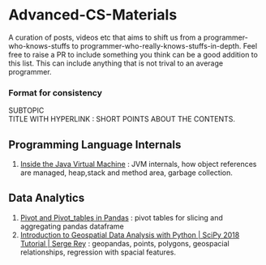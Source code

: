 # Advanced-CS-Materials
A curation of posts, videos etc that aims to shift us from a programmer-who-knows-stuffs to programmer-who-really-knows-stuffs-in-depth. Feel free to raise a PR to include something you think can be a good addition to this list.  This can include anything that is not trival to an average programmer. 

### Format for consistency
SUBTOPIC \
TITLE WITH HYPERLINK : SHORT POINTS ABOUT THE CONTENTS. 



## Programming Language Internals
1. [Inside the Java Virtual Machine](https://www.artima.com/insidejvm/ed2/jvmP.html) : JVM internals, how object references are managed, heap,stack and method area, garbage collection.


## Data Analytics
1. [Pivot and Pivot_tables in Pandas](https://youtu.be/xPPs59pn6qU) : pivot tables for slicing and aggregating pandas dataframe
2. [Introduction to Geospatial Data Analysis with Python | SciPy 2018 Tutorial | Serge Rey](https://youtu.be/kJXUUO5M4ok) : geopandas, points, polygons, geospacial relationships, regression with spacial features.
